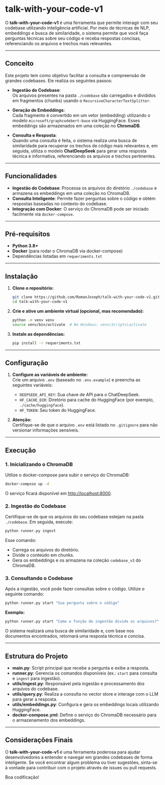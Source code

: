 # talk-with-your-code-v1

O **talk-with-your-code-v1** é uma ferramenta que permite interagir com seu codebase utilizando inteligência artificial. Por meio de técnicas de NLP, embeddings e busca de similaridade, o sistema permite que você faça perguntas técnicas sobre seu código e receba respostas concisas, referenciando os arquivos e trechos mais relevantes.

---

## Conceito

Este projeto tem como objetivo facilitar a consulta e compreensão de grandes codebases. Ele realiza os seguintes passos:

- **Ingestão do Codebase**:  
  Os arquivos presentes na pasta `./codebase` são carregados e divididos em fragmentos (chunks) usando o `RecursiveCharacterTextSplitter`.

- **Geração de Embeddings**:  
  Cada fragmento é convertido em um vetor (embedding) utilizando o modelo `microsoft/graphcodebert-base` via HuggingFace. Esses embeddings são armazenados em uma coleção no **ChromaDB**.

- **Consulta e Resposta**:  
  Quando uma consulta é feita, o sistema realiza uma busca de similaridade para recuperar os trechos de código mais relevantes e, em seguida, utiliza o modelo **ChatDeepSeek** para gerar uma resposta técnica e informativa, referenciando os arquivos e trechos pertinentes.

---

## Funcionalidades

- **Ingestão do Codebase**: Processa os arquivos do diretório `./codebase` e armazena os embeddings em uma coleção no ChromaDB.
- **Consulta Inteligente**: Permite fazer perguntas sobre o código e obtém respostas baseadas no contexto do codebase.
- **Integração com Docker**: O serviço do ChromaDB pode ser iniciado facilmente via `docker-compose`.

---

## Pré-requisitos

- **Python 3.8+**
- **Docker** (para rodar o ChromaDB via docker-compose)
- Dependências listadas em `requeriments.txt`

---

## Instalação

1. **Clone o repositório:**

   ```bash
   git clone https://github.com/RomanJoseph/talk-with-your-code-v1.git
   cd talk-with-your-code-v1
   ```

2. **Crie e ative um ambiente virtual (opcional, mas recomendado):**

   ```bash
   python -m venv venv
   source venv/bin/activate  # No Windows: venv\Scripts\activate
   ```

3. **Instale as dependências:**
   ```bash
   pip install -r requeriments.txt
   ```

---

## Configuração

1. **Configure as variáveis de ambiente:**  
   Crie um arquivo `.env` (baseado no `.env.example`) e preencha as seguintes variáveis:

   - `DEEPSEEK_API_KEY`: Sua chave de API para o ChatDeepSeek.
   - `HF_CACHE_DIR`: Diretório para cache do HuggingFace (por exemplo, `./cache/huggingface`).
   - `HF_TOKEN`: Seu token do HuggingFace.

2. **Atenção:**  
   Certifique-se de que o arquivo `.env` está listado no `.gitignore` para não versionar informações sensíveis.

---

## Execução

### 1. Inicializando o ChromaDB

Utilize o docker-compose para subir o serviço do ChromaDB:

```bash
docker-compose up -d
```

O serviço ficará disponível em [http://localhost:8000](http://localhost:8000).

### 2. Ingestão do Codebase

Certifique-se de que os arquivos do seu codebase estejam na pasta `./codebase`. Em seguida, execute:

```bash
python runner.py ingest
```

Esse comando:

- Carrega os arquivos do diretório.
- Divide o conteúdo em chunks.
- Gera os embeddings e os armazena na coleção `codebase_v3` do ChromaDB.

### 3. Consultando o Codebase

Após a ingestão, você pode fazer consultas sobre o código. Utilize o seguinte comando:

```bash
python runner.py start "Sua pergunta sobre o código"
```

**Exemplo:**

```bash
python runner.py start "Como a função de ingestão divide os arquivos?"
```

O sistema realizará uma busca de similaridade e, com base nos documentos encontrados, retornará uma resposta técnica e concisa.

---

## Estrutura do Projeto

- **main.py**: Script principal que recebe a pergunta e exibe a resposta.
- **runner.py**: Gerencia os comandos disponíveis (ex.: `start` para consulta e `ingest` para ingestão).
- **utils/ingest.py**: Responsável pela ingestão e processamento dos arquivos do codebase.
- **utils/query.py**: Realiza a consulta no vector store e interage com o LLM para gerar a resposta.
- **utils/embeddings.py**: Configura e gera os embeddings locais utilizando HuggingFace.
- **docker-compose.yml**: Define o serviço do ChromaDB necessário para o armazenamento dos embeddings.

---

## Considerações Finais

O **talk-with-your-code-v1** é uma ferramenta poderosa para ajudar desenvolvedores a entender e navegar em grandes codebases de forma inteligente. Se você encontrar algum problema ou tiver sugestões, sinta-se à vontade para contribuir com o projeto através de issues ou pull requests.

Boa codificação!
